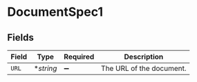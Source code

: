 # DocumentSpec1


## Fields

| Field                    | Type                     | Required                 | Description              |
| ------------------------ | ------------------------ | ------------------------ | ------------------------ |
| `URL`                    | **string*                | :heavy_minus_sign:       | The URL of the document. |